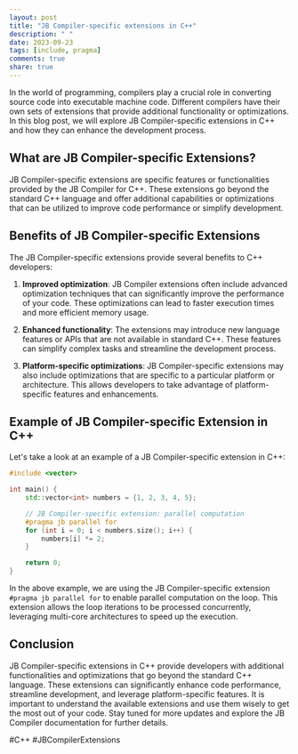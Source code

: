 ```yaml
---
layout: post
title: "JB Compiler-specific extensions in C++"
description: " "
date: 2023-09-23
tags: [include, pragma]
comments: true
share: true
---
```


In the world of programming, compilers play a crucial role in converting source code into executable machine code. Different compilers have their own sets of extensions that provide additional functionality or optimizations. In this blog post, we will explore JB Compiler-specific extensions in C++ and how they can enhance the development process.

## What are JB Compiler-specific Extensions?

JB Compiler-specific extensions are specific features or functionalities provided by the JB Compiler for C++. These extensions go beyond the standard C++ language and offer additional capabilities or optimizations that can be utilized to improve code performance or simplify development.

## Benefits of JB Compiler-specific Extensions

The JB Compiler-specific extensions provide several benefits to C++ developers:

1. **Improved optimization**: JB Compiler extensions often include advanced optimization techniques that can significantly improve the performance of your code. These optimizations can lead to faster execution times and more efficient memory usage.

2. **Enhanced functionality**: The extensions may introduce new language features or APIs that are not available in standard C++. These features can simplify complex tasks and streamline the development process.

3. **Platform-specific optimizations**: JB Compiler-specific extensions may also include optimizations that are specific to a particular platform or architecture. This allows developers to take advantage of platform-specific features and enhancements.

## Example of JB Compiler-specific Extension in C++

Let's take a look at an example of a JB Compiler-specific extension in C++:

```cpp
#include <vector>

int main() {
    std::vector<int> numbers = {1, 2, 3, 4, 5};

    // JB Compiler-specific extension: parallel computation
    #pragma jb parallel for
    for (int i = 0; i < numbers.size(); i++) {
        numbers[i] *= 2;
    }

    return 0;
}
```

In the above example, we are using the JB Compiler-specific extension `#pragma jb parallel for` to enable parallel computation on the loop. This extension allows the loop iterations to be processed concurrently, leveraging multi-core architectures to speed up the execution.

## Conclusion

JB Compiler-specific extensions in C++ provide developers with additional functionalities and optimizations that go beyond the standard C++ language. These extensions can significantly enhance code performance, streamline development, and leverage platform-specific features. It is important to understand the available extensions and use them wisely to get the most out of your code. Stay tuned for more updates and explore the JB Compiler documentation for further details.

#C++ #JBCompilerExtensions